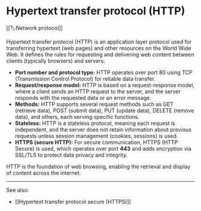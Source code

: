 
# Hypertext transfer protocol (HTTP)

[[🏷️Network protocol]]

Hypertext transfer protocol (HTTP) is an application layer protocol used for transferring hypertext (web pages) and other resources on the World Wide Web. It defines the rules for requesting and delivering web content between clients (typically browsers) and servers.

- **Port number and protocol type:** HTTP operates over port 80 using TCP (Transmission Control Protocol) for reliable data transfer.
- **Request/response model:** HTTP is based on a request-response model, where a client sends an HTTP request to the server, and the server responds with the requested data or an error message.
- **Methods:** HTTP supports several request methods such as GET (retrieve data), POST (submit data), PUT (update data), DELETE (remove data), and others, each serving specific functions.
- **Stateless:** HTTP is a stateless protocol, meaning each request is independent, and the server does not retain information about previous requests unless session management (cookies, sessions) is used.
- **HTTPS (secure HTTP):** For secure communication, HTTPS (HTTP Secure) is used, which operates over port **443** and adds encryption via SSL/TLS to protect data privacy and integrity.

HTTP is the foundation of web browsing, enabling the retrieval and display of content across the internet.

---

See also:

- [[Hypertext transfer protocol secure (HTTPS)]]


